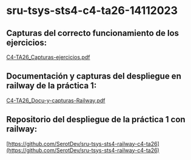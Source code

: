 # sru-tsys-sts4-c4-ta26-14112023

## Capturas del correcto funcionamiento de los ejercicios:
[C4-TA26_Capturas-ejercicios.pdf](C4-TA26_Capturas-ejercicios.pdf)

## Documentación y capturas del despliegue en railway de la práctica 1:
[C4-TA26_Docu-y-capturas-Railway.pdf](C4-TA26_Docu-y-capturas-Railway.pdf)

## Repositorio del despliegue de la práctica 1 con railway:
[https://github.com/SerotDev/sru-tsys-sts4-railway-c4-ta26](https://github.com/SerotDev/sru-tsys-sts4-railway-c4-ta26)

